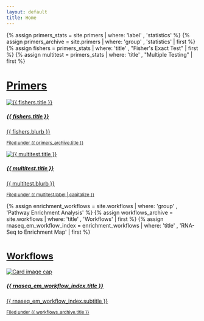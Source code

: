 ```yaml
---
layout: default
title: Home
---
```

<div class="home">
  {% assign primers_stats = site.primers | where: 'label' , 'statistics' %}
  {% assign primers_archive = site.primers | where: 'group' , 'statistics' | first  %}
  {% assign fishers = primers_stats | where: 'title' , "Fisher's Exact Test" | first %}
  {% assign multitest = primers_stats | where: 'title' , "Multiple Testing" | first %}

  <h1 class="display-4">
    <a href="{{ site.baseurl }}/primers/archive/">
      Primers
    </a>
  </h1>
  <div class="card-group">
    <div class="card">
      <a href="{{ fishers.url }}">
        <img class="card-img-top" src="{{ fishers.url | replace: 'index.html' , fishers.cover }}" alt="{{ fishers.title }}">
        <div class="card-body">
          <h5 class="card-title">{{ fishers.title }}</h5>
          <p class="card-text">
            {{ fishers.blurb }}
          </p>
          <p class="card-text mt-3">
            <small class="text-muted">
              Filed under <a class="do-decorate" href="{{ primers_archive.url }}">{{ primers_archive.title }}</a>
            </small>
          </p>
        </div>
      </a>
    </div>
    <div class="card">
      <a href="{{ multitest.url }}">
        <img class="card-img-top" src="{{ multitest.url | replace: 'index.html' , multitest.cover }}" alt="{{ multitest.title }}">
        <div class="card-body">
          <h5 class="card-title">{{ multitest.title }}</h5>
          <p class="card-text">
            {{ multitest.blurb }}
          </p>
          <p class="card-text mt-3">
            <small class="text-muted">
              Filed under <a class="do-decorate" href="{{ primers_archive.url }}">{{ multitest.label | capitalize }}</a>
            </small>
          </p>
        </div>
      </a>
    </div>
  </div>

  {% assign enrichment_workflows = site.workflows | where: 'group' , 'Pathway Enrichment Analysis' %}
  {% assign workflows_archive = site.workflows | where: 'title' , 'Workflows' |  first %}
  {% assign rnaseq_em_workflow_index = enrichment_workflows | where: 'title' , 'RNA-Seq to Enrichment Map' | first %}

  <h1 class="display-4">
    <a href="{{ site.baseurl }}/workflows/archive/">
      <small>Workflows</small>
    </a>
  </h1>

  <div class="card mb-3">
    <a href="{{ rnaseq_em_workflow_index.url }}">
      <img class="card-img-top" src="{{ rnaseq_em_workflow_index.url | replace: 'index.html' , rnaseq_em_workflow_index.cover }}" alt="Card image cap">
      <div class="card-body">
        <h5 class="card-title">{{ rnaseq_em_workflow_index.title }}</h5>
        <p class="card-text">
          {{ rnaseq_em_workflow_index.subtitle }}
        </p>
        <p class="card-text mt-3">
          <small class="text-muted">
            Filed under <a class="do-decorate" href="{{ workflows_archive.url }}">{{ workflows_archive.title }}</a>
          </small>
        </p>
      </div>
    </a>
  </div>

</div>
